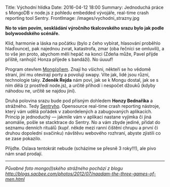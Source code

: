 Title: Východní hlídka
Date: 2016-04-12 18:00
Summary: Jednoduchá práce s MongoDB v node.js z pohledu embedded vývojáře, real-time crash reporting tool Sentry.
FrontImage: /images/vychodni_strazny.jpg

**No to vám povím, seskládání výročního tkalcovského srazu bylo jak podle
bolywoodského scénáře.**

Klid, harmonie a láska na počátku (bylo z čeho vybírat, hlasování proběhlo
hlaďounce), pak najednou zvrat, katastrofa, zmar (oba řečníci se omluvili), a
to vše jen proto, abychom měli hepáč na konci (Zdeňa může, Pavel přijde příště,
ranhojič Honza přijede s bandáží). No úuuuf!

Program otevřem [Mong(ol)em][1]. Znají ho všichni, někteří se ho vědomě straní, jiní
mu otevírají porty a povolují swapy. Víte jak, lidé jsou různí, technologie
taky. **Zdeněk Rejda** nám poví, jak se k Mongu dostal, jak se s ním dělá (z
prostředí node.js), a určitě přihodí i nespočet džouků (kdyby náhodou ne, určitě
se najdou jiní).

Druhá polovina srazu bude pod přísným dohledem **Honzy Bednaříka** a strážného.
Tedy [Sentryho][2].  Opensource real-time crash reporting nástroje, který vám
udělá pořádek v zabordelených a zabugovaných aplikacích. Princip je jednoduchý
— jakmile vám v aplikaci nastane vyjímka či jiná anomálie, pošle se stacktrace
do Sentry. No a vám zbyde jediné, přidat do seznamu denních rituálů (kupř.
někde mezi ranní čištění chrupu a první či druhou dopolední svačinku) návštěvu
webového rozhraní, abyste zjistili co se zase pokazilo.

Přijďte. Oslava tentokrát nebude (scházíme se přesně 3 roky!!!), ale pivo nám 
snad prodají.

---

*Půvabné foto mongo(l)ského strážného pochází z blogu http://blogs.sacbee.com/photos/2012/07/naadam-the-three-games-of-men.html*

[1]: https://www.mongodb.org/
[2]: https://getsentry.com/welcome/
